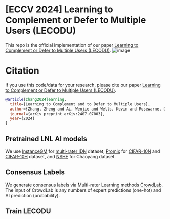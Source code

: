 # [ECCV 2024] Learning to Complement or Defer to Multiple Users (LECODU) 

This repo is the official implementation of our paper [Learning to Complement or Defer to Multiple Users (LECODU)]([https://link.springer.com/chapter/10.1007/978-3-031-72992-8_9]).
![image](https://github.com/zhengzhang37/LECODU/blob/main/LECODU.png)

# Citation

If you use this code/data for your research, please cite our paper [Learning to Complement or Defer to Multiple Users (LECODU)](https://arxiv.org/abs/2407.07003).

```bibtex
@article{zhang2024learning,
  title={Learning to Complement and to Defer to Multiple Users},
  author={Zhang, Zheng and Ai, Wenjie and Wells, Kevin and Rosewarne, David and Do, Thanh-Toan and Carneiro, Gustavo},
  journal={arXiv preprint arXiv:2407.07003},
  year={2024}
}
```

## Pretrained LNL AI models 

We use [InstanceGM](https://github.com/arpit2412/InstanceGM) for [multi-rater IDN](https://github.com/xiaoboxia/Part-dependent-label-noise) dataset, [Promix](https://github.com/Justherozen/ProMix) for [CIFAR-10N](https://github.com/UCSC-REAL/cifar-10-100n) and [CIFAR-10H](https://openaccess.thecvf.com/content_ICCV_2019/html/Peterson_Human_Uncertainty_Makes_Classification_More_Robust_ICCV_2019_paper.html) dataset, and [NSHE](https://github.com/bupt-ai-cz/HSA-NRL) for Chaoyang dataset.

## Consensus Labels

We generate consensus labels via Multi-rater Learning methods [CrowdLab](https://github.com/cleanlab/cleanlab). The input of CrowdLab is any numbers of expert predictions (one-hot) and AI prediction (probability).

## Train LECODU
